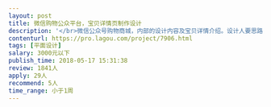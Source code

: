 ```yaml
---                
layout: post       
title: 微信购物公众平台，宝贝详情页制作设计           
description: '</br>微信公众号购物商城，内部的设计内容及宝贝详情介绍。设计人要思路清晰，有创意，速度快</br>'     
contenturl: https://pro.lagou.com/project/7906.html      
tags: [平面设计]            
salary: 3000元以下          
publish_time: 2018-05-17 15:31:38         
review: 1841人                   
apply: 29人                   
recommend: 5人                   
time_range: 小于1周              
---                 
```

